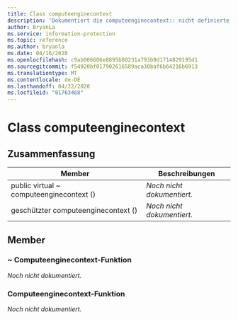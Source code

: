 ```yaml
---
title: Class computeenginecontext
description: 'Dokumentiert die computeenginecontext:: nicht definierte Klasse des Microsoft Information Protection (MIP) SDK.'
author: BryanLa
ms.service: information-protection
ms.topic: reference
ms.author: bryanla
ms.date: 04/16/2020
ms.openlocfilehash: c9ab006606e8895b80231a793b9d1714829195d1
ms.sourcegitcommit: f54920bf017902616589aca30baf6b64216b6913
ms.translationtype: MT
ms.contentlocale: de-DE
ms.lasthandoff: 04/22/2020
ms.locfileid: "81763468"
---
```

# <a name="class-computeenginecontext"></a>Class computeenginecontext 
  
## <a name="summary"></a>Zusammenfassung
 Member                        | Beschreibungen                                
--------------------------------|---------------------------------------------
public virtual ~ computeenginecontext ()  | _Noch nicht dokumentiert._
geschützter computeenginecontext ()  | _Noch nicht dokumentiert._
  
## <a name="members"></a>Member
  
### <a name="computeenginecontext-function"></a>~ Computeenginecontext-Funktion
_Noch nicht dokumentiert._

  
### <a name="computeenginecontext-function"></a>Computeenginecontext-Funktion
_Noch nicht dokumentiert._
